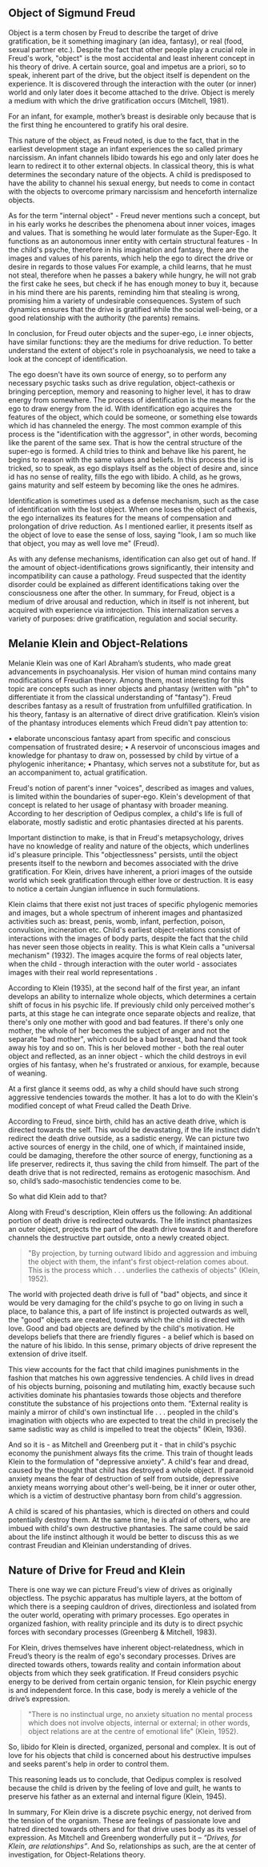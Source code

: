 ## Object of Sigmund Freud

Object is a term chosen by Freud to describe the target of drive gratification, be it something imaginary (an idea, fantasy), or real (food, sexual partner etc.). Despite the fact that other people play a crucial role in Freud's work, "object" is the most accidental and least inherent concept in his theory of drive. A certain source, goal and impetus are a priori, so to speak, inherent part of the drive, but the object itself is dependent on the experience. It is discovered through the interaction with the outer (or inner) world and only later does it become attached to the drive. Object is merely a medium with which the drive gratification occurs (Mitchell, 1981).

For an infant, for example, mother’s breast is desirable only because that is the first thing he encountered to gratify his oral desire.

This nature of the object, as Freud noted, is due to the fact, that in the earliest development stage an infant experiences the so called primary narcissism. An infant channels libido towards his ego and only later does he learn to redirect it to other external objects. In classical theory, this is what determines the secondary nature of the objects. A child is predisposed to have the ability to channel his sexual energy, but needs to come in contact with the objects to overcome primary narcissism and henceforth internalize objects.

As for the term "internal object" - Freud never mentions such a concept, but in his early works he describes the phenomena about inner voices, images and values. That is something he would later formulate as the Super-Ego. It functions as an autonomous inner entity with certain structural features - In the child's psyche, therefore in his imagination and fantasy, there are the images and values of his parents, which help the ego to direct the drive or desire in regards to those values   For example, a child learns, that he must not steal, therefore when he passes a bakery while hungry, he will not grab the first cake he sees, but check if he has enough money to buy it, because in his mind there are his parents, reminding him that stealing is wrong, promising him a variety of undesirable consequences. System of such dynamics ensures that the drive is gratified while the social well-being, or a good relationship with the authority (the parents) remains.

In conclusion, for Freud outer objects and the super-ego, i.e  inner objects, have similar functions: they are the mediums for drive reduction.
To better understand the extent of object's role in psychoanalysis, we need to take a look at the concept of identification.

The ego doesn't have its own source of energy, so to perform any necessary psychic tasks such as drive regulation, object-cathexis or bringing perception, memory and reasoning to higher level, it has to draw energy from somewhere. The process of identification is the means for the ego to draw energy from the id. With identification ego acquires the features of the object, which could be someone, or something else towards which id has channeled the energy. The most common example of this process is the "identification with the aggressor", in other words, becoming like the parent of the same sex. That is how the central structure of the super-ego is formed. A child tries to think and behave like his parent, he begins to reason with the same values and beliefs. In this process the id is tricked, so to speak, as ego displays itself as the object of desire and, since id has no sense of reality, fills the ego with libido. A child, as he grows, gains maturity and self esteem by becoming like the ones he admires.

Identification is sometimes used as a defense mechanism, such as the case of identification with the lost object. When one loses the object of cathexis, the ego internalizes its features for the means of compensation and prolongation of drive reduction. As I mentioned earlier, it presents itself as the object of love to ease the sense of loss, saying "look, I am so much like that object, you may as well love me" (Freud).

As with any defense mechanisms, identification can also get out of hand. If the amount of object-identifications grows significantly, their intensity and incompatibility can cause a pathology. Freud suspected that the identity disorder could be explained as different identifications taking over the consciousness one after the other.
In summary, for Freud, object is a medium of drive arousal and reduction, which in itself is not inherent, but acquired with experience via introjection. This internalization serves a variety of purposes: drive gratification, regulation and social security.

## Melanie Klein and Object-Relations

Melanie Klein was one of Karl Abraham’s students, who made great advancements in psychoanalysis. Her vision of human mind contains many modifications of Freudian theory. Among them, most interesting for this topic are concepts such as inner objects and phantasy (written with "ph" to differentiate it from the classical understanding of "fantasy"). 
Freud describes fantasy as a result of frustration from unfulfilled gratification. In his theory, fantasy is an alternative of direct drive gratification. Klein’s vision of the phantasy introduces elements which Freud didn't pay attention to:

•	elaborate unconscious fantasy apart from specific and conscious compensation of frustrated desire;
•	A reservoir of unconscious images and knowledge for phantasy to draw on, possessed by child by virtue of a phylogenic inheritance;
•	Phantasy, which serves not a substitute for, but as an accompaniment to, actual gratification.

Freud's notion of parent's inner "voices", described as images and values, is limited within the boundaries of super-ego. Klein's development of that concept is related to her usage of phantasy with broader meaning. According to her description of Oedipus complex, a child's life is full of elaborate, mostly sadistic and erotic phantasies directed at his parents.

Important distinction to make, is that in Freud's metapsychology, drives have no knowledge of reality and nature of the objects, which underlines id's pleasure principle. This "objectlessness" persists, until the object presents itself to the newborn and becomes associated with the drive gratification. For Klein, drives have inherent, a priori images of the outside world which seek gratification through either love or destruction. It is easy to notice a certain Jungian influence in such formulations.

Klein claims that there exist not just traces of specific phylogenic memories and images, but a whole spectrum of inherent images and phantasized activities such as: breast, penis, womb, infant, perfection, poison, convulsion, incineration etc. Child's earliest object-relations consist of interactions with the images of body parts, despite the fact that the child has never seen those objects in reality. This is what Klein calls a "universal mechanism" (1932). The images acquire the forms of real objects later, when the child - through interaction with the outer world - associates images with their real world representations .

According to Klein (1935), at the second half of the first year, an infant develops an ability to internalize whole objects, which determines a certain shift of focus in his psychic life. If previously child only perceived mother's parts, at this stage he can integrate once separate objects and realize, that there's only one mother with good and bad features. If there's only one mother, the whole of her becomes the subject of anger and not the separate "bad mother", which could be a bad breast, bad hand that took away his toy and so on. This is her beloved mother - both the real outer object and reflected, as an inner object - which the child destroys in   evil orgies of his fantasy, when he's frustrated or anxious, for example, because of weaning.

At a first glance it seems odd, as why a child should have such strong aggressive tendencies towards the mother. It has a lot to do with the Klein's modified concept of what Freud called the Death Drive.

According to Freud, since birth, child has an active death drive, which is directed towards the self. This would be devastating, if the life instinct didn't redirect the death drive outside, as a sadistic energy. We can picture two active sources of energy in the child, one of which, if maintained inside, could be damaging, therefore the other source of energy, functioning as a life preserver, redirects it, thus saving the child from himself. The part of the death drive that is not redirected, remains as erotogenic masochism. And so, child’s sado-masochistic tendencies come to be.

So what did Klein add to that?

Along with Freud's description, Klein offers us the following: An additional portion of death drive is redirected outwards. The life instinct phantasizes an outer object, projects the part of the death drive towards it and therefore channels the destructive part outside, onto a newly created object. 

> "By projection, by turning outward libido and aggression and imbuing the object with them, the infant's first object-relation comes about. This is the process which . . . underlies the cathexis of objects" (Klein, 1952).

The world with projected death drive is full of "bad" objects, and since it would be very damaging for the child's psyche to go on living in such a place, to balance this, a part of life instinct is projected outwards as well, the "good" objects are created, towards which the child is directed with love. Good and bad objects are defined by the child's motivation. He develops beliefs that there are friendly figures - a belief which is based on the nature of his libido. In this sense, primary objects of drive represent the extension of  drive itself.

This view accounts for the fact that child imagines punishments in the fashion that matches his own aggressive tendencies. A child lives in dread of his objects burning, poisoning and mutilating him, exactly because such activities dominate his phantasies towards those objects and therefore constitute the substance of his projections onto them. 
“External reality is mainly a mirror of child's own instinctual life . . . peopled in the child's imagination with objects who are expected to treat the child in precisely the same sadistic way as child is impelled to treat the objects" (Klein, 1936).

And so it is - as Mitchell and Greenberg put it - that in child's  psychic economy the punishment always fits the crime.
This train of thought leads Klein to the formulation of "depressive anxiety". A child's fear and dread, caused by the thought that child has destroyed a whole object. If paranoid anxiety means the fear of destruction of self from outside, depressive anxiety means worrying about other's well-being, be it inner or outer other, which is a victim of destructive phantasy born from child's aggression. 

A child is scared of his phantasies, which is directed on others and could potentially destroy them. At the same time, he is afraid of others, who are imbued with child's own destructive phantasies.
The same could be said about the life instinct although it would be better to discuss this as we contrast Freudian and Kleinian understanding of drives.

## Nature of Drive for Freud and Klein

There is one way we can picture Freud's view of drives as originally objectless. The psychic apparatus has multiple layers, at the bottom of which there is a seeping cauldron of drives, directionless and isolated from the outer world, operating with primary processes. Ego operates in organized fashion, with reality principle and its duty is to direct psychic forces with secondary processes (Greenberg & Mitchell, 1983).

For Klein, drives themselves have inherent object-relatedness, which in Freud’s theory is the realm of ego's secondary processes. Drives are directed towards others, towards reality and contain information about objects from which they seek gratification.
If Freud considers psychic energy to be derived from certain organic tension, for Klein psychic energy is and independent force. In this case, body is merely a vehicle of the drive’s expression.

>"There is no instinctual urge, no anxiety situation no mental process which does not involve objects, internal or external; in other words, object relations are at the centre of emotional life" (Klein, 1952).

So, libido for Klein is directed, organized, personal and complex. It is out of love for his objects that child is concerned about his destructive impulses and seeks parent's help in order to control them.

This reasoning leads us to conclude, that Oedipus complex is resolved because the child is driven by the feeling of love and guilt, he wants to preserve his father as an external and internal figure (Klein, 1945).

In summary, For Klein drive is a discrete psychic energy, not derived from the tension of the organism. These are feelings of passionate love and hatred directed towards others and for that drive uses body as its vessel of expression. As Mitchell and Greenberg wonderfully put it – *“Drives, for Klein, are relationships”*. And So, relationships as such, are the at center of investigation, for Object-Relations theory.